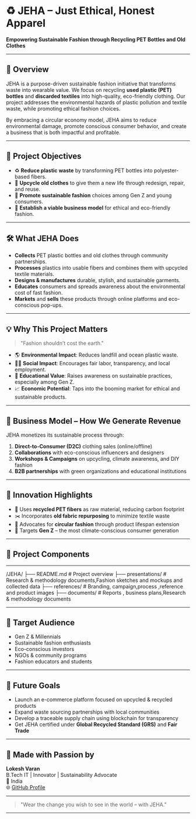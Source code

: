 
# ♻️ JEHA – Just Ethical, Honest Apparel

**Empowering Sustainable Fashion through Recycling PET Bottles and Old Clothes**

---

## 📌 Overview

JEHA is a purpose-driven sustainable fashion initiative that transforms waste into wearable value. We focus on recycling **used plastic (PET) bottles** and **discarded textiles** into high-quality, eco-friendly clothing. Our project addresses the environmental hazards of plastic pollution and textile waste, while promoting ethical fashion choices.

By embracing a circular economy model, JEHA aims to reduce environmental damage, promote conscious consumer behavior, and create a business that is both impactful and profitable.

---

## 🎯 Project Objectives

- ♻️ **Reduce plastic waste** by transforming PET bottles into polyester-based fibers.
- 👕 **Upcycle old clothes** to give them a new life through redesign, repair, and reuse.
- 🌱 **Promote sustainable fashion** choices among Gen Z and young consumers.
- 💼 **Establish a viable business model** for ethical and eco-friendly fashion.

---

## 🛠️ What JEHA Does

- **Collects** PET plastic bottles and old clothes through community partnerships.
- **Processes** plastics into usable fibers and combines them with upcycled textile materials.
- **Designs & manufactures** durable, stylish, and sustainable garments.
- **Educates** consumers and spreads awareness about the environmental cost of fast fashion.
- **Markets** and **sells** these products through online platforms and eco-conscious pop-ups.

---

## 💡 Why This Project Matters

> "Fashion shouldn’t cost the earth."

- 🌎 **Environmental Impact**: Reduces landfill and ocean plastic waste.
- 👩‍🏭 **Social Impact**: Encourages fair labor, transparency, and local employment.
- 🧠 **Educational Value**: Raises awareness on sustainable practices, especially among Gen Z.
- 📈 **Economic Potential**: Taps into the booming market for ethical and sustainable products.

---

## 🔄 Business Model – How We Generate Revenue

JEHA monetizes its sustainable process through:

1. **Direct-to-Consumer (D2C)** clothing sales (online/offline)
2. **Collaborations** with eco-conscious influencers and designers
3. **Workshops & Campaigns** on upcycling, climate awareness, and DIY fashion
4. **B2B partnerships** with green organizations and educational institutions

---

## 🧪 Innovation Highlights

- 🌿 Uses **recycled PET fibers** as raw material, reducing carbon footprint
- ✂️ Incorporates **old fabric repurposing** to minimize textile waste
- 🔁 Advocates for **circular fashion** through product lifespan extension
- 📣 Targets **Gen Z** – the most climate-conscious consumer generation

---

## 🧵 Project Components

---

/JEHA/
├── README.md               # Project overview
├── presentations/          # Research & methodology documents,Fashion sketches and mockups and collected data
├── references/             # Branding, campaign,process ,reference and product images
├── documents/              # Reports , business plans,Research & methodology documents

---

## 👥 Target Audience

- Gen Z & Millennials
- Sustainable fashion enthusiasts
- Eco-conscious investors
- NGOs & community programs
- Fashion educators and students

---

## 🚀 Future Goals

- Launch an e-commerce platform focused on upcycled & recycled products
- Expand waste sourcing partnerships with local communities
- Develop a traceable supply chain using blockchain for transparency
- Get JEHA certified under **Global Recycled Standard (GRS)** and **Fair Trade**

---

## 🙌 Made with Passion by

**Lokesh Varan**  
B.Tech IT | Innovator | Sustainability Advocate  
📍 India  
🌐 [GitHub Profile](https://github.com/LOKI-DOKI)

---

> "Wear the change you wish to see in the world – with JEHA."

---

